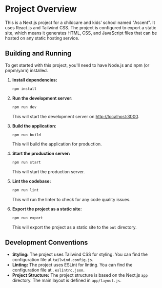# Project Overview

This is a Next.js project for a childcare and kids' school named "Ascent". It uses React.js and Tailwind CSS. The project is configured to export a static site, which means it generates HTML, CSS, and JavaScript files that can be hosted on any static hosting service.

## Building and Running

To get started with this project, you'll need to have Node.js and npm (or pnpm/yarn) installed.

1.  **Install dependencies:**
    ```bash
    npm install
    ```

2.  **Run the development server:**
    ```bash
    npm run dev
    ```
    This will start the development server on [http://localhost:3000](http://localhost:3000).

3.  **Build the application:**
    ```bash
    npm run build
    ```
    This will build the application for production.

4.  **Start the production server:**
    ```bash
    npm run start
    ```
    This will start the production server.

5.  **Lint the codebase:**
    ```bash
    npm run lint
    ```
    This will run the linter to check for any code quality issues.

6.  **Export the project as a static site:**
    ```bash
    npm run export
    ```
    This will export the project as a static site to the `out` directory.

## Development Conventions

*   **Styling:** The project uses Tailwind CSS for styling. You can find the configuration file at `tailwind.config.js`.
*   **Linting:** The project uses ESLint for linting. You can find the configuration file at `.eslintrc.json`.
*   **Project Structure:** The project structure is based on the Next.js `app` directory. The main layout is defined in `app/layout.js`.
